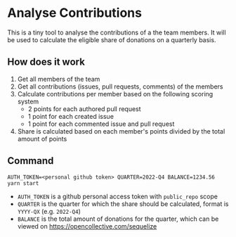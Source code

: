 # Analyse Contributions

This is a tiny tool to analyse the contributions of a the team members.
It will be used to calculate the eligible share of donations on a quarterly basis.

## How does it work

1. Get all members of the team
2. Get all contributions (issues, pull requests, comments) of the members
3. Calculate contributions per member based on the following scoring system
    - 2 points for each authored pull request
    - 1 point for each created issue
    - 1 point for each commented issue and pull request
4. Share is calculated based on each member's points divided by the total amount of points

## Command

```
AUTH_TOKEN=<personal github token> QUARTER=2022-Q4 BALANCE=1234.56 yarn start
```

- `AUTH_TOKEN` is a github personal access token with `public_repo` scope
- `QUARTER` is the quarter for which the share should be calculated, format is `YYYY-QX` (e.g. `2022-Q4`)
- `BALANCE` is the total amount of donations for the quarter, which can be viewed on https://opencollective.com/sequelize
